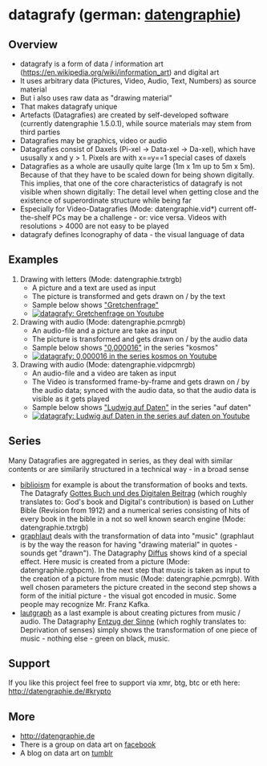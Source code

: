 # datagrafy (german: [datengraphie](http://datengraphie.de))

## Overview

* datagrafy is a form of data / information art (<https://en.wikipedia.org/wiki/information_art>) and digital art
* It uses arbitrary data (Pictures, Video, Audio, Text, Numbers) as source material
* But i also uses raw data as "drawing material"
* That makes datagrafy unique
* Artefacts (Datagrafies) are created by self-developed software (currently datengraphie 1.5.0.1), while source materials may stem from third parties
* Datagrafies may be graphics, video or audio
* Datagrafies consist of Daxels (Pi-xel -> Data-xel -> Da-xel), which have ususally x and y > 1. Pixels are with x==y==1 special cases of daxels
* Datagrafies as a whole are usaully quite large (1m x 1m up to 5m x 5m). Because of that they have to be scaled down for being shown digitally. This implies, that one of the core characteristics of datagrafy is not visible when shown digitally: The detail level when getting close and the existence of superordinate structure while being far
* Especially for Video-Datagrafies (Mode: datengraphie.vid*) current off-the-shelf PCs may be a challenge - or: vice versa. Videos with resolutions > 4000 are not easy to be played
* datagrafy defines Iconography of data - the visual language of data

## Examples

1. Drawing with letters (Mode: datengraphie.txtrgb)
   * A picture and a text are used as input
   * The picture is transformed and gets drawn on / by the text
   * Sample below shows ["Gretchenfrage"](http://datengraphie.de/#gretchenfrage)
   * [![datagrafy: Gretchenfrage on Youtube](http://img.youtube.com/vi/NKTXUwDd8Ik/0.jpg)](http://www.youtube.com/watch?v=NKTXUwDd8Ik)
2. Drawing with audio (Mode: datengraphie.pcmrgb)
   * An audio-file and a picture are take as input
   * The picture is transformed and gets drawn on / by the audio data
   * Sample below shows ["0,000016"](http://datengraphie.de/#kosmos*sol) in the series "kosmos"
   * [![datagrafy: 0,000016 in the series kosmos on Youtube](http://img.youtube.com/vi/H1QehUBTKAE/0.jpg)](http://www.youtube.com/watch?v=H1QehUBTKAE)
3. Drawing with audio (Mode: datengraphie.vidpcmrgb)
   * An audio-file and a video are taken as input
   * The Video is transformed frame-by-frame and gets drawn on / by the audio data; synced with the audio data, so that the audio data is visible as it gets played
   * Sample below shows ["Ludwig auf Daten"](http://datengraphie.de/#aufd*luad) in the series "auf daten"
   * [![datagrafy: Ludwig auf Daten in the series auf daten on Youtube](http://img.youtube.com/vi/Fdtn_74kkSk/0.jpg)](http://www.youtube.com/watch?v=Fdtn_74kkSk)
   
## Series

Many Datagrafies are aggregated in series, as they deal with similar contents or are similarily structured in a technical way - in a broad sense

* [biblioism](http://datengraphie.de/#bib) for example is about the transformation of books and texts. The Datagrafy [Gottes Buch und des Digitalen Beitrag](http://datengraphie.de/#bib*gottesbuchunddesdigitalenbeitrag) (which roughly translates to: God's book and Digital's contribution) is based on Luther Bible (Revision from 1912) and a numerical series consisting of hits of every book in the bible in a not so well known search engine (Mode: datengraphie.txtrgb)
* [graphlaut](http://datengraphie.de/#gl) deals with the transformation of data into "music" (graphlaut is by the way the reason for having "drawing material" in quotes - sounds get "drawn"). The Datagraphy [Diffus](http://datengraphie.de/#gl*diffus) shows kind of a special effect. Here music is created from a picture (Mode: datengraphie.rgbpcm). In the next step that music is taken as input to the creation of a picture from music (Mode: datengraphie.pcmrgb). With well chosen parameters the picture created in the second step shows a form of the initial picture - the visual got encoded in music. Some people may recognize Mr. Franz Kafka.
* [lautgraph](http://datengraphie.de/#lg) as a last example is about creating pictures from music / audio. The Datagraphy [Entzug der Sinne](http://datengraphie.de/#lg*entzugdersinne) (which roghly translates to: Deprivation of senses) simply shows the transformation of one piece of music - nothing else - green on black, music.

## Support

If you like this project feel free to support via xmr, btg, btc or eth here: <http://datengraphie.de/#krypto>

## More

* http://datengraphie.de
* There is a group on data art on [facebook](https://www.facebook.com/groups/datenkunst/)
* A blog on data art on [tumblr](https://datenkunst.tumblr.com/)

